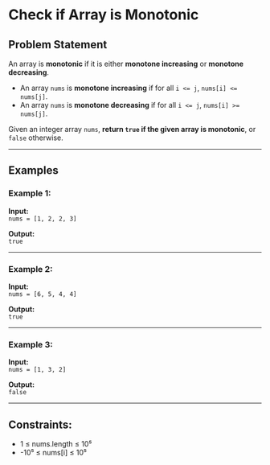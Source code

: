 # Check if Array is Monotonic

## Problem Statement

An array is **monotonic** if it is either **monotone increasing** or **monotone decreasing**.

- An array `nums` is **monotone increasing** if for all `i <= j`, `nums[i] <= nums[j]`.
- An array `nums` is **monotone decreasing** if for all `i <= j`, `nums[i] >= nums[j]`.

Given an integer array `nums`, **return `true` if the given array is monotonic**, or `false` otherwise.

---

## Examples

### Example 1:

**Input:**  
`nums = [1, 2, 2, 3]`  

**Output:**  
`true`

---

### Example 2:

**Input:**  
`nums = [6, 5, 4, 4]`  

**Output:**  
`true`

---

### Example 3:

**Input:**  
`nums = [1, 3, 2]`  

**Output:**  
`false`

---

## Constraints:

- 1 ≤ nums.length ≤ 10⁵  
- -10⁵ ≤ nums[i] ≤ 10⁵
